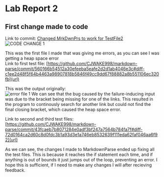 # Lab Report 2

## First change made to code
Link to commit: [Changed MrkDwnPrs to work for TestFile2](https://github.com/CJWAKE998/markdown-parse/commit/6843713c1973ce980f87b705b2c6407a968c9fcc)
![CODE CHANGE 1](https://user-images.githubusercontent.com/97641362/151629212-6b3ae171-1699-45b4-ae77-18ff9bc9994d.png)

This was the first file I made that was giving me errors, as you can see I was getting a heap space error <br>
Link to first test file: [https://github.com/CJWAKE998/markdown-parse/commit/560166b54512a30efeeba5eafe2d2d1ab4046e3c#diff-c1ee2d48f5f64b4463a98907818b5846f49cc9dd67f88882a8b551106ec320fb](url) <br>

This was the output originally: <br>
![error file 1](https://user-images.githubusercontent.com/97641362/151629780-ebaa1fa6-fb79-44d5-a7ad-d6e97deda09a.png)
We can see that the bug caused by the failure-inducing input was due to the bracket being missing for one of the links. This resulted in the program to continously search for another link but could not find the final closing bracket, which caused the heap space error.

Link to second and third test files: [https://github.com/CJWAKE998/markdown-parse/commit/43fcaeb7b8071284e0adf3bf247a7564b784fa7f#diff-72d0164ca2d60c8d0fdc3b1a93d3e1a746eb8532639f111eda62faf046aa6f92](url) <br>

As we can see, the changes I made to MarkdownParse ended up fixing all the test files. This is because it reaches the if statement each time, and if anything is out of bounds it just jumps out of the loop, preventing an error. I hope this is sufficient, if I need to make any changes I will after recieving feedback.


